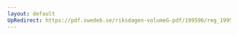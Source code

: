 ```yaml
---
layout: default
UpRedirect: https://pdf.swedeb.se/riksdagen-volumeG-pdf/199596/reg_199596/reg_199596_0232.pdf
---
```

